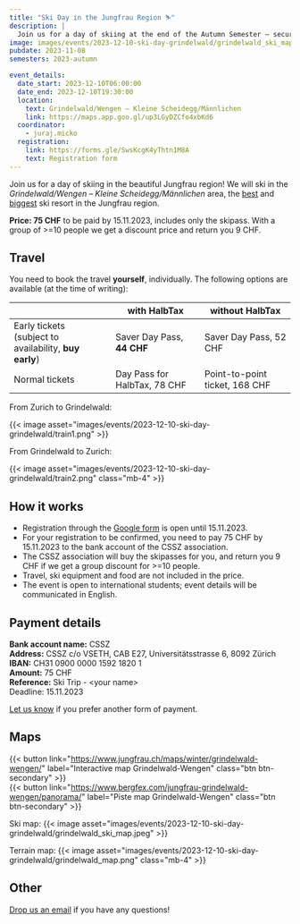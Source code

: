 ```yaml
---
title: "Ski Day in the Jungfrau Region ⛷️"
description: |
  Join us for a day of skiing at the end of the Autumn Semester – secure your cheap tickets now!
image: images/events/2023-12-10-ski-day-grindelwald/grindelwald_ski_map.jpeg
pubdate: 2023-11-08
semesters: 2023-autumn

event_details:
  date_start: 2023-12-10T06:00:00
  date_end: 2023-12-10T19:30:00
  location:
    text: Grindelwald/Wengen – Kleine Scheidegg/Männlichen
    link: https://maps.app.goo.gl/up3LGyDZCfo4xbKd6
  coordinator:
    - juraj.micko
  registration:
    link: https://forms.gle/SwsKcgK4yThtn1M8A
    text: Registration form
---
```


Join us for a day of skiing in the beautiful Jungfrau region! We will ski in the _Grindelwald/Wengen – Kleine Scheidegg/Männlichen_ area, the [best](https://www.skiresort.info/best-ski-resorts/jungfrau-region/) and [biggest](https://www.skiresort.info/ski-resorts/jungfrau-region/sorted/slope-length/) ski resort in the Jungfrau region.

**Price: 75 CHF** to be paid by 15.11.2023, includes only the skipass. With a group of >=10 people we get a discount price and return you 9 CHF.

## Travel

You need to book the travel **yourself**, individually. The following options are available (at the time of writing):

|                                                           | with HalbTax                 | without HalbTax                |
|-----------------------------------------------------------|------------------------------|--------------------------------|
| Early tickets<br>(subject to availability, **buy early**) | Saver Day Pass, **44 CHF**   | Saver Day Pass, 52 CHF         | 
| Normal tickets                                            | Day Pass for HalbTax, 78 CHF | Point-to-point ticket, 168 CHF |

From Zurich to Grindelwald:

{{< image asset="images/events/2023-12-10-ski-day-grindelwald/train1.png" >}}

From Grindelwald to Zurich:

{{< image asset="images/events/2023-12-10-ski-day-grindelwald/train2.png" class="mb-4" >}}


## How it works

* Registration through the [Google form](https://forms.gle/SwsKcgK4yThtn1M8A) is open until 15.11.2023.
* For your registration to be confirmed, you need to pay 75 CHF by 15.11.2023 to the bank account of the CSSZ association.
* The CSSZ association will buy the skipasses for you, and return you 9 CHF if we get a group discount for >=10 people.
* Travel, ski equipment and food are not included in the price.
* The event is open to international students; event details will be communicated in English.


## Payment details

**Bank account name:** CSSZ<br>
**Address:** CSSZ c/o VSETH, CAB E27, Universitätsstrasse 6, 8092 Zürich<br>
**IBAN:** CH31 0900 0000 1592 1820 1<br>
**Amount:** 75 CHF<br>
**Reference:** Ski Trip - &lt;your name&gt;<br>
Deadline: 15.11.2023

[Let us know](mailto:info@cssz.ch) if you prefer another form of payment.


## Maps

{{< button link="https://www.jungfrau.ch/maps/winter/grindelwald-wengen/" label="Interactive map Grindelwald-Wengen" class="btn btn-secondary" >}}  
{{< button link="https://www.bergfex.com/jungfrau-grindelwald-wengen/panorama/" label="Piste map Grindelwald-Wengen" class="btn btn-secondary" >}}

Ski map:
{{< image asset="images/events/2023-12-10-ski-day-grindelwald/grindelwald_ski_map.jpeg" >}}

Terrain map:
{{< image asset="images/events/2023-12-10-ski-day-grindelwald/grindelwald_map.png" class="mb-4" >}}


## Other

[Drop us an email](mailto:info@cssz.ch) if you have any questions!
